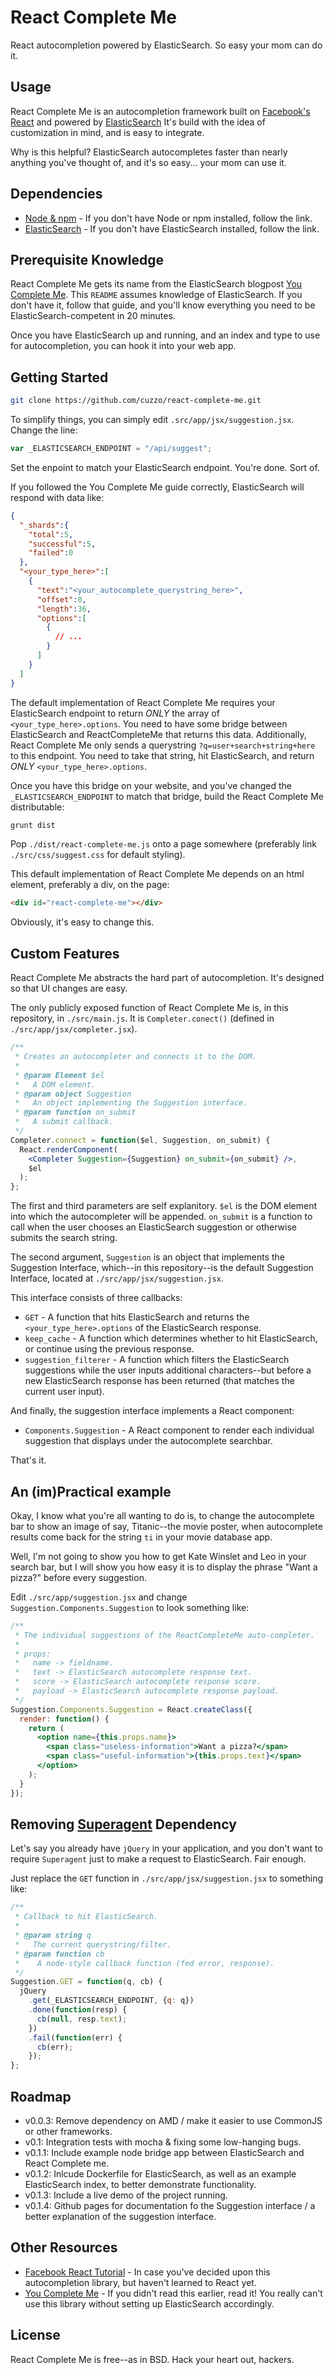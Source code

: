 React Complete Me
=================

React autocompletion powered by ElasticSearch. So easy your mom can do it.

Usage
-----

React Complete Me is an autocompletion framework built on [Facebook's React](http://facebook.github.io/react/ "React Homepage") and powered by [ElasticSearch](http://www.elasticsearch.org/ "ElasticSearch Homepage") It's build with the idea of customization in mind, and is easy to integrate.

Why is this helpful? ElasticSearch autocompletes faster than nearly anything you've thought of, and it's so easy... your mom can use it.

Dependencies
------------

* [Node & npm](https://github.com/joyent/node/wiki/Installation "Node Installation Guide") - If you don't have Node or npm installed, follow the link.
* [ElasticSearch](http://www.elasticsearch.org/guide/en/elasticsearch/reference/current/setup.html "ElasticSearch Installation Guide") - If you don't have ElasticSearch installed, follow the link.

Prerequisite Knowledge
----------------------

React Complete Me gets its name from the ElasticSearch blogpost [You Complete Me](http://www.elasticsearch.org/blog/you-complete-me/ "ElasticSearch Autocompletion Example"). This `README` assumes knowledge of ElasticSearch. If you don't have it, follow that guide, and you'll know everything you need to be ElasticSearch-competent in 20 minutes.

Once you have ElasticSearch up and running, and an index and type to use for autocompletion, you can hook it into your web app.

Getting Started
---------------

```bash
git clone https://github.com/cuzzo/react-complete-me.git
```

To simplify things, you can simply edit `.src/app/jsx/suggestion.jsx`. Change the line:

```javascript
var _ELASTICSEARCH_ENDPOINT = "/api/suggest";
```

Set the enpoint to match your ElasticSearch endpoint. You're done. Sort of.

If you followed the You Complete Me guide correctly, ElasticSearch will respond with data like:

```json
{
  "_shards":{
    "total":5,
    "successful":5,
    "failed":0
  },
  "<your_type_here>":[
    {
      "text":"<your_autocomplete_querystring_here>",
      "offset":0,
      "length":36,
      "options":[
        {
          // ...
        }
      ]
    }
  ]
}
```

The default implementation of React Complete Me requires your ElasticSearch endpoint to return *ONLY* the array of `<your_type_here>.options`. You need to have some bridge between ElasticSearch and ReactCompleteMe that returns this data. Additionally, React Complete Me only sends a querystring `?q=user+search+string+here` to this endpoint. You need to take that string, hit ElasticSearch, and return *ONLY* `<your_type_here>.options`.

Once you have this bridge on your website, and you've changed the `_ELASTICSEARCH_ENDPOINT` to match that bridge, build the React Complete Me distributable:

```bash
grunt dist
```

Pop `./dist/react-complete-me.js` onto a page somewhere (preferably link `./src/css/suggest.css` for default styling).

This default implementation of React Complete Me depends on an html element, preferably a div, on the page:

```html
<div id="react-complete-me"></div>
```

Obviously, it's easy to change this.

Custom Features
---------------

React Complete Me abstracts the hard part of autocompletion. It's designed so that UI changes are easy.

The only publicly exposed function of React Complete Me is, in this repository, in `./src/main.js`. It is `Completer.conect()` (defined in `./src/app/jsx/completer.jsx`).

```jsx
/**
 * Creates an autocompleter and connects it to the DOM.
 *
 * @param Element $el
 *   A DOM element.
 * @param object Suggestion
 *   An object implementing the Suggestion interface.
 * @param function on_submit
 *   A submit callback.
 */
Completer.connect = function($el, Suggestion, on_submit) {
  React.renderComponent(
    <Completer Suggestion={Suggestion} on_submit={on_submit} />,
    $el
  );
};
```

The first and third parameters are self explanitory. `$el` is the DOM element into which the autocompleter will be appended. `on_submit` is a function to call when the user chooses an ElasticSearch suggestion or otherwise submits the search string.

The second argument, `Suggestion` is an object that implements the Suggestion Interface, which--in this repository--is the default Suggestion Interface, located at `./src/app/jsx/suggestion.jsx`.

This interface consists of three callbacks:

* `GET` - A function that hits ElasticSearch and returns the `<your_type_here>.options` of the ElasticSearch response.
* `keep_cache` - A function which determines whether to hit ElasticSearch, or continue using the previous response.
* `suggestion_filterer` - A function which filters the ElasticSearch suggestions while the user inputs additional characters--but before a new ElasticSearch response has been returned (that matches the current user input).

And finally, the suggestion interface implements a React component: 

* `Components.Suggestion` - A React component to render each individual suggestion that displays under the autocomplete searchbar.

That's it.

An (im)Practical example
------------------------

Okay, I know what you're all wanting to do is, to change the autocomplete bar to show an image of say, Titanic--the movie poster, when autocomplete results come back for the string `ti` in your movie database app.

Well, I'm not going to show you how to get Kate Winslet and Leo in your search bar, but I will show you how easy it is to display the phrase "Want a pizza?" before every suggestion.

Edit `./src/app/suggestion.jsx` and change `Suggestion.Components.Suggestion` to look something like:

```jsx
/**
 * The individual suggestions of the ReactCompleteMe auto-completer.
 *
 * props:
 *   name -> fieldname.
 *   text -> ElasticSearch autocomplete response text.
 *   score -> ElasticSearch autocomplete response score.
 *   payload -> ElasticSearch autocomplete response payload.
 */
Suggestion.Components.Suggestion = React.createClass({
  render: function() {
    return (
      <option name={this.props.name}>
        <span class="useless-information">Want a pizza?</span>
        <span class="useful-information">{this.props.text}</span>
      </option>
    );
  }
});
```

Removing [Superagent](https://github.com/visionmedia/superagent "Superagent Homepage") Dependency
-------------------------------------------------------------------------------------------------

Let's say you already have `jQuery` in your application, and you don't want to require `Superagent` just to make a request to ElasticSearch. Fair enough.

Just replace the `GET` function in `./src/app/jsx/suggestion.jsx` to something like:

```javascript
/**
 * Callback to hit ElasticSearch.
 *
 * @param string q
 *   The current querystring/filter.
 * @param function cb
 *    A node-style callback function (fed error, response).
 */
Suggestion.GET = function(q, cb) {
  jQuery
    .get(_ELASTICSEARCH_ENDPOINT, {q: q})
    .done(function(resp) { 
      cb(null, resp.text);
    })
    .fail(function(err) {
      cb(err);
    });
};
```

Roadmap
-------

* v0.0.3: Remove dependency on AMD / make it easier to use CommonJS or other frameworks.
* v0.1: Integration tests with mocha & fixing some low-hanging bugs.
* v0.1.1: Include example node bridge app between ElasticSearch and React Complete me.
* v0.1.2: Inlcude Dockerfile for ElasticSearch, as well as an example ElasticSearch index, to better demonstrate functionality.
* v0.1.3: Include a live demo of the project running.
* v0.1.4: Github pages for documentation fo the Suggestion interface / a better explanation of the suggestion interface.

Other Resources
---------------

* [Facebook React Tutorial](http://facebook.github.io/react/docs/tutorial.html "Facebook React Tutorial") - In case you've decided upon this autocompletion library, but haven't learned to React yet.
* [You Complete Me](http://www.elasticsearch.org/blog/you-complete-me/ "ElasticSearch autocompletion Example") - If you didn't read this earlier, read it! You really can't use this library without setting up ElasticSearch accordingly.

License
-------

React Complete Me is free--as in BSD. Hack your heart out, hackers.

